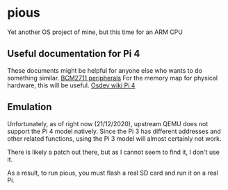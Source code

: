# pious
Yet another OS project of mine, but this time for an ARM CPU

## Useful documentation for Pi 4
These documents might be helpful for anyone else who wants to do something similar.
[BCM2711 peripherals](https://datasheets.raspberrypi.org/bcm2711/bcm2711-peripherals.pdf)
For the memory map for physical hardware, this will be useful.
[Osdev wiki Pi 4](https://wiki.osdev.org/Raspberry_Pi_4)

## Emulation
Unfortunately, as of right now (21/12/2020), upstream QEMU does not support
the Pi 4 model natively. Since the Pi 3 has different addresses and other
related functions, using the Pi 3 model will almost certainly not work.

There is likely a patch out there, but as I cannot seem to find it, I don't
use it.

As a result, to run pious, you must flash a real SD card and run it on
a real Pi.